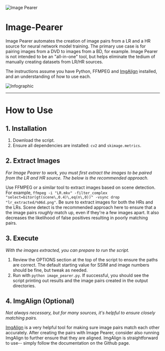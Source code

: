 ![Image Pearer](https://github.com/Sirosky/Image-Pearer/assets/2752448/960a807d-15d7-4f0d-9943-e82abc204986) 
# Image-Pearer

Image Pearer automates the creation of image pairs from a LR and a HR source for neural network model training. The primary use case is for pairing images from a DVD to images from a BD, for example. Image Pearer is not intended to be an "all-in-one" tool, but helps eliminate the tedium of manually creating datasets from LR/HR sources.

The instructions assume you have Python, FFMPEG and [ImgAlign](https://github.com/sonic41592/ImgAlign) installed, and an understanding of how to use each.

![Infographic](https://github.com/Sirosky/Image-Pearer/assets/2752448/97e5edeb-4be9-43fe-be10-83020376a5fa)

***
# How to Use

## 1. Installation
1. Download the script.
2. Ensure all dependencies are installed: `cv2` and `skimage.metrics`.

## 2. Extract Images
*For Image Pearer to work, you must first extract the images to be paired from the LR and HR source. The below is the recommended approach.*

Use FFMPEG or a similar tool to extract images based on scene detection. For example, `ffmpeg -i "LR.mkv" -filter_complex "select=bitor(gt(scene\,0.4)\,eq(n\,0))" -vsync drop "lr_extracted/%06d.png"`. Be sure to extract images for both the HRs and the LRs. Scene detect is the recommended approach here to ensure that a the image pairs *roughly* match up, even if they're a few images apart. It also decreases the likelihood of false positives resulting in poorly matching pairs.

## 3. Execute
*With the images extracted, you can prepare to run the script.*

1. Review the OPTIONS section at the top of the script to ensure the paths are correct. The default starting value for SSIM and image numbers should be fine, but tweak as needed.
2. Run with `python image_pearer.py`. If successful, you should see the script printing out results and the image pairs created in the output directories.

## 4. ImgAlign (Optional)
*Not always necessary, but for many sources, it's helpful to ensure closely matching pairs.*

[ImgAlign](https://github.com/sonic41592/ImgAlign) is a very helpful tool for making sure image pairs match each other accurately. After creating the pairs with Image Pearer, consider also running ImgAlign to further ensure that they are aligned. ImgAlign is straightforward to use-- simply follow the documentation on the Github page.


